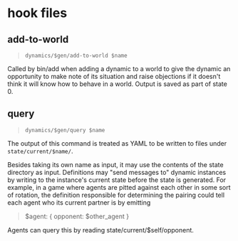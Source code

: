 # hook files #

## add-to-world ##

> `dynamics/$gen/add-to-world $name`

Called by bin/add when adding a dynamic to a world to give the dynamic
an opportunity to make note of its situation and raise objections if
it doesn't think it will know how to behave in a world.  Output is
saved as part of state 0.

## query ##

> `dynamics/$gen/query $name`

The output of this command is treated as YAML to be written to files under
`state/current/$name/`.

Besides taking its own name as input, it may use the contents of the state
directory as input.  Definitions may "send messages to" dynamic instances by
writing to the instance's current state before the state is generated.  For
example, in a game where agents are pitted against each other in some sort of
rotation, the definition responsible for determining the pairing could tell
each agent who its current partner is by emitting

> $agent: { opponent: $other\_agent }

Agents can query this by reading state/current/$self/opponent.

